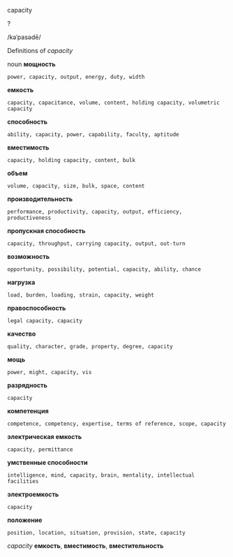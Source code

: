 capacity

?

/kəˈpasədē/

Definitions of _capacity_

noun
**мощность**

    power, capacity, output, energy, duty, width
**емкость**

    capacity, capacitance, volume, content, holding capacity, volumetric capacity
**способность**

    ability, capacity, power, capability, faculty, aptitude
**вместимость**

    capacity, holding capacity, content, bulk
**объем**

    volume, capacity, size, bulk, space, content
**производительность**

    performance, productivity, capacity, output, efficiency, productiveness
**пропускная способность**

    capacity, throughput, carrying capacity, output, out-turn
**возможность**

    opportunity, possibility, potential, capacity, ability, chance
**нагрузка**

    load, burden, loading, strain, capacity, weight
**правоспособность**

    legal capacity, capacity
**качество**

    quality, character, grade, property, degree, capacity
**мощь**

    power, might, capacity, vis
**разрядность**

    capacity
**компетенция**

    competence, competency, expertise, terms of reference, scope, capacity
**электрическая емкость**

    capacity, permittance
**умственные способности**

    intelligence, mind, capacity, brain, mentality, intellectual facilities
**электроемкость**

    capacity
**положение**

    position, location, situation, provision, state, capacity

_capacity_
**емкость**, **вместимость**, **вместительность**